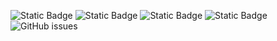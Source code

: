 ![Static Badge](https://img.shields.io/badge/blacklists-60-000000) ![Static Badge](https://img.shields.io/badge/blacklisted-3093321-cc0000) ![Static Badge](https://img.shields.io/badge/whitelisted-2243-00CC00) ![Static Badge](https://img.shields.io/badge/streaming_blacklist-28107-000000) ![GitHub issues](https://img.shields.io/github/issues/fabriziosalmi/blacklists)
